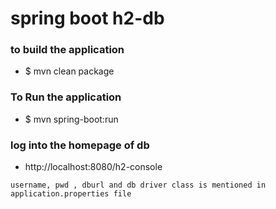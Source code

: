 
# spring boot h2-db

### to build the application
* $ mvn clean package

### To Run the application 
* $ mvn spring-boot:run

### log into the homepage of db
* http://localhost:8080/h2-console
```
username, pwd , dburl and db driver class is mentioned in application.properties file
```


